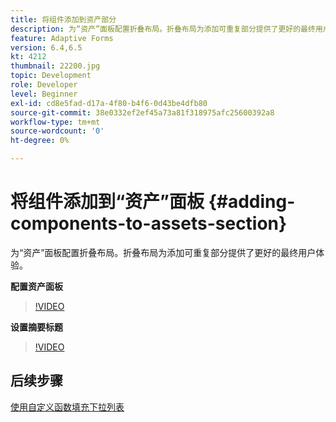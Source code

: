 ```yaml
---
title: 将组件添加到资产部分
description: 为“资产”面板配置折叠布局。折叠布局为添加可重复部分提供了更好的最终用户体验。
feature: Adaptive Forms
version: 6.4,6.5
kt: 4212
thumbnail: 22200.jpg
topic: Development
role: Developer
level: Beginner
exl-id: cd8e5fad-d17a-4f80-b4f6-0d43be4dfb80
source-git-commit: 38e0332ef2ef45a73a81f318975afc25600392a8
workflow-type: tm+mt
source-wordcount: '0'
ht-degree: 0%

---
```


# 将组件添加到“资产”面板 {#adding-components-to-assets-section}

为“资产”面板配置折叠布局。折叠布局为添加可重复部分提供了更好的最终用户体验。

**配置资产面板**

>[!VIDEO](https://video.tv.adobe.com/v/22200?quality=12&learn=on)

**设置摘要标题**
>[!VIDEO](https://video.tv.adobe.com/v/28387?quality=12&learn=on)

## 后续步骤

[使用自定义函数填充下拉列表](./using-custom-functions-and-code-editor.md)
